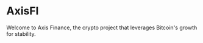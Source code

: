 # AxisFI
Welcome to Axis Finance, the crypto project that leverages Bitcoin's growth for stability.
